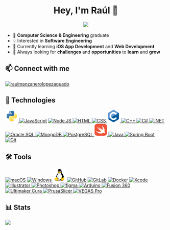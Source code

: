 <h1 align="center">Hey, I'm Raúl 👋</h1>

<p align="center"><img src="https://cdn.dribbble.com/users/1277312/screenshots/14733298/media/39b1045e593737587dd60e42c8422d1f.gif" height="300"/></p>

- 🌱 **Computer Science & Engineering** graduate
- 💡 Interested in **Software Engineering**
- 🔭 Currently learning **iOS App Development** and **Web Development**
- 🧠 Always looking for **challenges** and **opportunities** to **learn** and **grow**

## 📫 Connect with me

<p align="left">
<a href="https://linkedin.com/in/raulmanzanerolopezaguado" target="blank"><img align="center" src="https://raw.githubusercontent.com/rahuldkjain/github-profile-readme-generator/master/src/images/icons/Social/linked-in-alt.svg" alt="raulmanzanerolopezaguado" height="30" width="40" /></a>
</p>

## 🔧 Technologies

<div align="left">
    <a href="https://www.python.org" target="_blank" rel="noreferrer">
        <img src="https://raw.githubusercontent.com/devicons/devicon/master/icons/python/python-original.svg" alt="python" width="40" height="40"/>
    </a>
    <a href="https://developer.mozilla.org/es/docs/Web/JavaScript" target="_blank" rel="noreferrer">
        <img src="https://upload.wikimedia.org/wikipedia/commons/6/6a/JavaScript-logo.png" alt="JavaScript" width="40" height="40"/></a>
    <a href="https://nodejs.org/es" target="_blank" rel="noreferrer">
        <img src="https://cdn-icons-png.flaticon.com/512/5968/5968322.png" alt="Node.JS" width="40" height="40">
    </a>
    <a href="https://www.w3.org/html/" target="_blank" rel="noreferrer">
        <img src="https://upload.wikimedia.org/wikipedia/commons/thumb/3/38/HTML5_Badge.svg/1024px-HTML5_Badge.svg.png" alt="HTML" width="40" height="40"/>
    </a>
    <a href="https://www.w3schools.com/css/" target="_blank" rel="noreferrer">
        <img src="https://upload.wikimedia.org/wikipedia/commons/thumb/6/62/CSS3_logo.svg/2048px-CSS3_logo.svg.png" alt="CSS" width="40" height="40"/>
    </a>
    <a href="https://www.cprogramming.com/" target="_blank" rel="noreferrer">
        <img src="https://raw.githubusercontent.com/devicons/devicon/master/icons/c/c-original.svg" alt="C" width="40" height="40"/>
    </a>
    <a href="https://es.wikipedia.org/wiki/C%2B%2B" target="_blank" rel="noreferrer">
        <img src="https://upload.wikimedia.org/wikipedia/commons/thumb/1/18/ISO_C%2B%2B_Logo.svg/200px-ISO_C%2B%2B_Logo.svg.png" alt="C++" width="36" height="40"/>
    </a>
    <a href="https://dotnet.microsoft.com/es-es/languages/csharp" target="_blank" rel="noreferrer">
        <img src="https://upload.wikimedia.org/wikipedia/commons/thumb/b/bd/Logo_C_sharp.svg/256px-Logo_C_sharp.svg.png?20221121173824" alt="C#" width="36" height="40"/>
    </a>
    <a href="https://dotnet.microsoft.com/es-es/" target="_blank" rel="noreferrer">
        <img src="https://upload.wikimedia.org/wikipedia/commons/thumb/7/7d/Microsoft_.NET_logo.svg/456px-Microsoft_.NET_logo.svg.png" alt=".NET" width="36" height="40"/>
    </a>
    <a href="https://www.oracle.com/es/database/technologies/appdev/sqldeveloper-landing.html" target="_blank" rel="noreferrer">
        <img src="https://www.svgrepo.com/show/355152/oracle.svg" alt="Oracle SQL" width="40" height="40"/>
    </a>
    <a href="https://www.mongodb.com/" target="_blank" rel="noreferrer">
        <img src="https://www.svgrepo.com/show/331488/mongodb.svg" alt="MongoDB" width="40" height="40"/>
    </a>
    <a href="https://www.postgresql.org/" target="_blank" rel="noreferrer">
        <img src="https://upload.wikimedia.org/wikipedia/commons/thumb/2/29/Postgresql_elephant.svg/1985px-Postgresql_elephant.svg.png" alt="PostgreSQL" width="40" height="40"/>
    </a>
    <a href="https://developer.apple.com/swift/" target="_blank" rel="noreferrer">
        <img src="https://raw.githubusercontent.com/devicons/devicon/master/icons/swift/swift-original.svg" alt="Swift" width="40" height="40"/>
    </a>
    <a href="https://www.java.com/es/" target="_blank" rel="noreferrer">
        <img src="https://cdn.worldvectorlogo.com/logos/java.svg" alt="Java" width="40" height="40"/>
    </a>
    <a href="https://spring.io/projects/spring-boot" target="_blank" rel="noreferrer">
        <img src="https://upload.wikimedia.org/wikipedia/commons/thumb/7/79/Spring_Boot.svg/512px-Spring_Boot.svg.png?20230616230349" alt="Spring Boot" width="40" height="40"/>
    </a>
    <a href="https://git-scm.com/" target="_blank" rel="noreferrer">
        <img src="https://upload.wikimedia.org/wikipedia/commons/thumb/3/3f/Git_icon.svg/97px-Git_icon.svg.png?20220905010122" alt="Git" width="40" height="40"/>
    </a>
</div>

## 🛠️ Tools

<div align="left">
    <a href="https://www.apple.com/es/macos" target="_blank" rel="noreferrer">
        <img src="https://upload.wikimedia.org/wikipedia/commons/thumb/2/22/MacOS_logo_%282017%29.svg/800px-MacOS_logo_%282017%29.svg.png" alt="macOS" width="40" height="40"/>
    </a>
    <a href="https://www.microsoft.com/es-es/windows?r=1" target="_blank" rel="noreferrer">
        <img src="https://upload.wikimedia.org/wikipedia/commons/thumb/5/5f/Windows_logo_-_2012.svg/2048px-Windows_logo_-_2012.svg.png" alt="Windows" width="40" height="40"/>
    </a>
    <a href="https://www.linux.org/" target="_blank" rel="noreferrer">
        <img src="https://raw.githubusercontent.com/devicons/devicon/master/icons/linux/linux-original.svg" alt="linux" width="40" height="40"/>
    </a>
    <a href="https://github.com/" target="_blank" rel="noreferrer">
        <img src="https://cdn.icon-icons.com/icons2/2429/PNG/512/github_logo_icon_147285.png" alt="GitHub" width="40" height="40"/>
    </a>
    <a href="https://about.gitlab.com/" target="_blank" rel="noreferrer">
        <img src="https://cdn.worldvectorlogo.com/logos/gitlab.svg" alt="GitLab" width="40" height="40"/>
    </a>
    <a href="https://www.docker.com/" target="_blank" rel="noreferrer">
        <img src="https://www.svgrepo.com/show/331370/docker.svg" alt="Docker" width="40" height="40"/>
    </a>
    <a href="https://developer.apple.com/xcode/" target="_blank" rel="noreferrer">
        <img src="https://upload.wikimedia.org/wikipedia/it/7/7b/Icona_Xcode.png" alt="Xcode" width="40" height="40"/>
    </a>
    <a href="https://www.adobe.com/in/products/illustrator.html" target="_blank" rel="noreferrer">
        <img src="https://logodownload.org/wp-content/uploads/2017/04/adobe-Illustrator-logo-1-1.png" alt="Illustrator" width="40" height="40"/>
    </a>
    <a href="https://www.photoshop.com/en" target="_blank" rel="noreferrer">
        <img src="https://logodownload.org/wp-content/uploads/2019/10/adobe-photoshop-logo-1.png" alt="Photoshop" width="40" height="40"/>
    </a>
    <a href="https://www.figma.com/" target="_blank" rel="noreferrer">
        <img src="https://i.pinimg.com/originals/66/8c/cc/668cccb3f734f342e07c0185e6d9a975.png" alt="figma" width="40" height="40"/>
    </a>
    <a href="https://www.arduino.cc/" target="_blank" rel="noreferrer">
        <img src="https://cdn.worldvectorlogo.com/logos/arduino-1.svg" alt="Arduino" width="40" height="40"/>
    </a>
    <a href="https://www.autodesk.es/products/fusion-360/overview" target="_blank" rel="noreferrer">
        <img src="https://img.icons8.com/color/480/autodesk-fusion-360.png" alt="Fusion 360" width="40" height="40"/>
    </a>
    <a href="https://ultimaker.com/es/software/ultimaker-cura" target="_blank" rel="noreferrer">
        <img src="https://bitfab.io/wp-content/uploads/2019/04/cura-logo.png" alt="Ultimaker Cura" width="40" height="40"/>
    </a>
    <a href="https://www.prusa3d.com/es/pagina/prusaslicer_424/" target="_blank" rel="noreferrer">
        <img src="https://images.cults3d.com/dQ1ZLvHIFcmCps0Qt_u2zrYSK_g=/516x516/https://files.cults3d.com/uploaders/14685099/illustration-file/327dd629-5f35-4b32-82fc-ffc5566f07a9/PrusaSlicer-1.png" alt="PrusaSlicer" width="40" height="40"/>
    </a>
    <a href="https://www.vegascreativesoftware.com/index.php?id=351&_oB=vegas-pro-365&_oC=subscription&_oD=12m12m&L=52&AffiliateID=178&phash=LjmUipAVFVxrmmmH&gclid=CjwKCAjwqauVBhBGEiwAXOepkasHuOglA52Pk6kJn7lde2OXO6u0iB90QjgwVjZ_r3erZtz_glmISRoCDasQAvD_BwE" target="_blank" rel="noreferrer">
        <img src="https://upload.wikimedia.org/wikipedia/commons/thumb/2/2d/Vegas_Pro_19.svg/800px-Vegas_Pro_19.svg.png" alt="VEGAS Pro" width="40" height="40"/>
    </a>
</p>

## 📊 Stats

<a href="https://git.io/streak-stats"><img src="http://github-readme-streak-stats.herokuapp.com?user=RaulMLA&theme=github-dark&hide_border=true"/></a>
